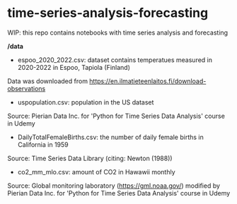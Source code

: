 # time-series-analysis-forecasting
WIP: this repo contains notebooks with time series analysis and forecasting

**/data**

- espoo_2020_2022.csv: dataset contains temperatues measured in 2020-2022 in Espoo, Tapiola (Finland)

Data was downloaded from https://en.ilmatieteenlaitos.fi/download-observations

- uspopulation.csv: population in the US dataset

Source: Pierian Data Inc. for 'Python for Time Series Data Analysis' course in Udemy

- DailyTotalFemaleBirths.csv: the number of daily female births in California in 1959

Source: Time Series Data Library (citing: Newton (1988))

- co2_mm_mlo.csv: amount of CO2 in Hawawii monthly

Source: Global monitoring laboratory (https://gml.noaa.gov/) modified by Pierian Data Inc. for 'Python for Time Series Data Analysis' course in Udemy
